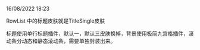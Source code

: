 16/08/2022 18:23

RowList 中的标题皮肤就是TitleSingle皮肤

标题使用单行标题插件，默认一，默认三皮肤换掉，背景使用极简九宫格插件，滚动条分动态和静态滚动条，需要单独封装出来。
